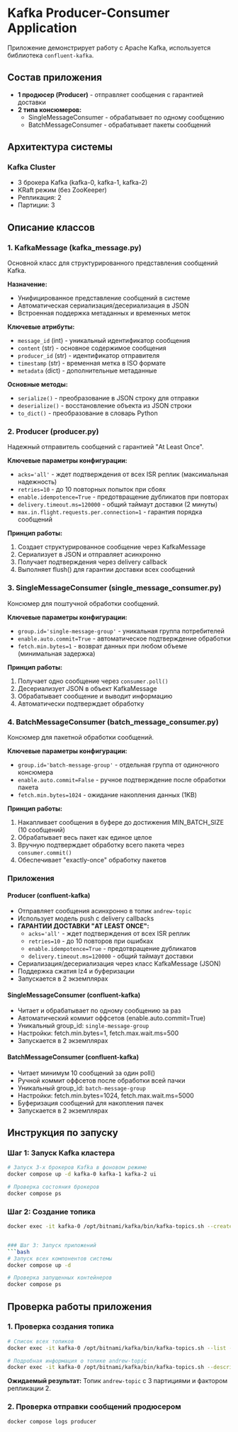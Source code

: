 # Kafka Producer-Consumer Application

Приложение демонстрирует работу с Apache Kafka, используется библиотека `confluent-kafka`.

## Состав приложения

- **1 продюсер (Producer)** - отправляет сообщения с гарантией доставки
- **2 типа консюмеров:**
  - SingleMessageConsumer - обрабатывает по одному сообщению
  - BatchMessageConsumer - обрабатывает пакеты сообщений

## Архитектура системы

### Kafka Cluster
- 3 брокера Kafka (kafka-0, kafka-1, kafka-2)
- KRaft режим (без ZooKeeper)
- Репликация: 2
- Партиции: 3

## Описание классов

### 1. KafkaMessage (kafka_message.py)

Основной класс для структурированного представления сообщений Kafka.

**Назначение:**
- Унифицированное представление сообщений в системе
- Автоматическая сериализация/десериализация в JSON
- Встроенная поддержка метаданных и временных меток

**Ключевые атрибуты:**
- `message_id` (int) - уникальный идентификатор сообщения
- `content` (str) - основное содержимое сообщения  
- `producer_id` (str) - идентификатор отправителя
- `timestamp` (str) - временная метка в ISO формате
- `metadata` (dict) - дополнительные метаданные

**Основные методы:**
- `serialize()` - преобразование в JSON строку для отправки
- `deserialize()` - восстановление объекта из JSON строки
- `to_dict()` - преобразование в словарь Python

### 2. Producer (producer.py)

Надежный отправитель сообщений с гарантией "At Least Once".

**Ключевые параметры конфигурации:**
- `acks='all'` - ждет подтверждения от всех ISR реплик (максимальная надежность)
- `retries=10` - до 10 повторных попыток при сбоях
- `enable.idempotence=True` - предотвращение дубликатов при повторах
- `delivery.timeout.ms=120000` - общий таймаут доставки (2 минуты)
- `max.in.flight.requests.per.connection=1` - гарантия порядка сообщений

**Принцип работы:**
1. Создает структурированное сообщение через KafkaMessage
2. Сериализует в JSON и отправляет асинхронно
3. Получает подтверждения через delivery callback
4. Выполняет flush() для гарантии доставки всех сообщений

### 3. SingleMessageConsumer (single_message_consumer.py)

Консюмер для поштучной обработки сообщений.

**Ключевые параметры конфигурации:**
- `group.id='single-message-group'` - уникальная группа потребителей
- `enable.auto.commit=True` - автоматическое подтверждение обработки
- `fetch.min.bytes=1` - возврат данных при любом объеме (минимальная задержка)

**Принцип работы:**
1. Получает одно сообщение через `consumer.poll()`
2. Десериализует JSON в объект KafkaMessage
3. Обрабатывает сообщение и выводит информацию
4. Автоматически подтверждает обработку

### 4. BatchMessageConsumer (batch_message_consumer.py)

Консюмер для пакетной обработки сообщений.

**Ключевые параметры конфигурации:**
- `group.id='batch-message-group'` - отдельная группа от одиночного консюмера
- `enable.auto.commit=False` - ручное подтверждение после обработки пакета
- `fetch.min.bytes=1024` - ожидание накопления данных (1KB)

**Принцип работы:**
1. Накапливает сообщения в буфере до достижения MIN_BATCH_SIZE (10 сообщений)
2. Обрабатывает весь пакет как единое целое
3. Вручную подтверждает обработку всего пакета через `consumer.commit()`
4. Обеспечивает "exactly-once" обработку пакетов

### Приложения

#### Producer (confluent-kafka)
- Отправляет сообщения асинхронно в топик `andrew-topic`
- Использует модель push с delivery callbacks
- **ГАРАНТИИ ДОСТАВКИ "AT LEAST ONCE":**
  - `acks='all'` - ждет подтверждения от всех ISR реплик
  - `retries=10` - до 10 повторов при ошибках
  - `enable.idempotence=True` - предотвращение дубликатов
  - `delivery.timeout.ms=120000` - общий таймаут доставки
- Сериализация/десериализация через класс KafkaMessage (JSON)
- Поддержка сжатия lz4 и буферизации
- Запускается в 2 экземплярах

#### SingleMessageConsumer (confluent-kafka)
- Читает и обрабатывает по одному сообщению за раз
- Автоматический коммит оффсетов (enable.auto.commit=True)
- Уникальный group_id: `single-message-group`
- Настройки: fetch.min.bytes=1, fetch.max.wait.ms=500
- Запускается в 2 экземплярах

#### BatchMessageConsumer (confluent-kafka)
- Читает минимум 10 сообщений за один poll()
- Ручной коммит оффсетов после обработки всей пачки
- Уникальный group_id: `batch-message-group`
- Настройки: fetch.min.bytes=1024, fetch.max.wait.ms=5000
- Буферизация сообщений для накопления пачек
- Запускается в 2 экземплярах

## Инструкция по запуску

### Шаг 1: Запуск Kafka кластера
```bash
# Запуск 3-х брокеров Kafka в фоновом режиме
docker compose up -d kafka-0 kafka-1 kafka-2 ui

# Проверка состояния брокеров
docker compose ps
```

### Шаг 2: Создание топика
```bash
docker exec -it kafka-0 /opt/bitnami/kafka/bin/kafka-topics.sh --create --topic andrew-topic --partitions 3 --replication-factor 2 --bootstrap-server kafka-0:9092,kafka-1:9092,kafka-2:9092


### Шаг 3: Запуск приложений
```bash
# Запуск всех компонентов системы
docker compose up -d

# Проверка запущенных контейнеров
docker compose ps
```


## Проверка работы приложения

### 1. Проверка создания топика
```bash
# Список всех топиков
docker exec -it kafka-0 /opt/bitnami/kafka/bin/kafka-topics.sh --list --bootstrap-server kafka-0:9092

# Подробная информация о топике andrew-topic
docker exec -it kafka-0 /opt/bitnami/kafka/bin/kafka-topics.sh --describe --topic andrew-topic --bootstrap-server kafka-0:9092
```
**Ожидаемый результат:** Топик `andrew-topic` с 3 партициями и фактором репликации 2.

### 2. Проверка отправки сообщений продюсером
```bash
docker compose logs producer
```
